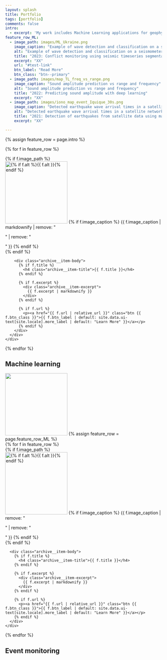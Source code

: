 ```yaml
---
layout: splash
title: Portfolio
tags: [portfolio]
comments: false
intro: 
  - excerpt: 'My work includes Machine Learning applications for geophysics, seismic and acoustic event monitoring, and planetary exploration'
feature_row_ML:
  - image_path: images/ML_Ukraine.png
    image_caption: "Example of wave detection and classification on a seismometer in Ukraine"
    alt: "Example of wave detection and classification on a seismometer in Ukraine"
    title: "2023: Conflict monitoring using seismic timeseries segmentation"
    excerpt: "XX"
    url: "#test-link"
    btn_label: "Read More"
    btn_class: "btn--primary"
  - image_path: images/map_TL_freq_vs_range.png
    image_caption: "Sound amplitude prediction vs range and frequency"
    alt: "Sound amplitude prediction vs range and frequency"
    title: "2022: Predicting sound amplitude with deep learning"
    excerpt: "XX"
  - image_path: images/iono_map_event_Iquique_30s.png
    image_caption: "Detected earthquake wave arrival times in a satellite network"
    alt: "Detected earthquake wave arrival times in a satellite network"
    title: "2021: Detection of earthquakes from satellite data using machine learning"
    excerpt: "XX"

---
```


{% assign feature_row = page.intro %}
<div class="feature__wrapper">

  {% for f in feature_row %}
    <div class="feature__item">
      <div class="archive__item">
        {% if f.image_path %}
          <div class="archive__item-teaser">
            <img src="{{ f.image_path | markdownify | relative_url }}" alt="{% if f.alt %}{{ f.alt }}{% endif %}" width=200.>
            {% if f.image_caption %}
              <span class="archive__item-caption">{{ f.image_caption | markdownify | remove: "<p>" | remove: "</p>" }}</span>
            {% endif %}
          </div>
        {% endif %}

        <div class="archive__item-body">
          {% if f.title %}
            <h4 class="archive__item-title">{{ f.title }}</h4>
          {% endif %}

          {% if f.excerpt %}
            <div class="archive__item-excerpt">
              {{ f.excerpt | markdownify }}
            </div>
          {% endif %}

          {% if f.url %}
            <p><a href="{{ f.url | relative_url }}" class="btn {{ f.btn_class }}">{{ f.btn_label | default: site.data.ui-text[site.locale].more_label | default: "Learn More" }}</a></p>
          {% endif %}
        </div>
      </div>
    </div>
  {% endfor %}

</div>

## Machine learning
<img src="{{ page.feature_row_ML.image_path | relative_url }}" width=200.>
{% assign feature_row = page.feature_row_ML %}
<div class="feature__wrapper">
{% for f in feature_row %}
  <div class="feature__item">
    <div class="archive__item">
      {% if f.image_path %}
        <div class="archive__item-teaser">
          <img src="{{ f.image_path | relative_url }}" alt="{% if f.alt %}{{ f.alt }}{% endif %}" width=200.>
          {% if f.image_caption %}
            <span class="archive__item-caption">{{ f.image_caption | remove: "<p>" | remove: "</p>" }}</span>
          {% endif %}
        </div>
      {% endif %}

      <div class="archive__item-body">
        {% if f.title %}
          <h4 class="archive__item-title">{{ f.title }}</h4>
        {% endif %}

        {% if f.excerpt %}
          <div class="archive__item-excerpt">
            {{ f.excerpt | markdownify }}
          </div>
        {% endif %}

        {% if f.url %}
          <p><a href="{{ f.url | relative_url }}" class="btn {{ f.btn_class }}">{{ f.btn_label | default: site.data.ui-text[site.locale].more_label | default: "Learn More" }}</a></p>
        {% endif %}
      </div>
    </div>
  </div>
{% endfor %}

</div>

## Event monitoring


<!--
## Machine learning

### 2023: Conflict monitoring using seismic timeseries segmentation
[![Learn more](https://img.shields.io/badge/Learn%20more-F9A431)](https://quentinbrissaud.github.io/infrasound/Ukraine_Sandia/)

The real-time seismo-acoustic monitoring of military conflicts can provide a unique alternative to conventional ground reports and sparse satellite coverage. The pressure waves generated by an explosion travel through the atmosphere and subsurface as sound and seismic waves, and their signature can be recorded by arrays of seismometers for ground motion or microbarometers for sound propagation. However, standard monitoring techniques can be both computationally expensive when localizing signals over large regions and/or prone to false detections when signals have low amplitudes. In this contribution we propose a Machine-Learning (ML) based solution to detect seismic and infrasound arrivals and locate sources close to real time. To validate our model we leverage the seismic data collected during the Russia-Ukraine conflict started in February 2022 using the Ukrainian primary station of the International Monitoring System (IMS), the Malin array (AKSAG). We test both the accuracy and computational efficiency of our approach against a threshold-based migration stacking model developed for near-real time monitoring in Ukraine. We hope that this first-ever ML detector of both seismic and acoustic phases could be employed for real-time monitoring of conflicts around the world across different network geometries and noise conditions.

### 2022: Regional scale sound amplitude predictions with deep learning
[![Learn more](https://img.shields.io/badge/Learn%20more-F9A431)](https://quentinbrissaud.github.io/presentation/Talk-AGU-deep-learning/) 
[![View on GitHub](https://img.shields.io/badge/GitHub-View_on_GitHub-blue?logo=GitHub)](https://github.com/QuentinBrissaud/ML_attenuation_infrasound)

Modelling the spatial distribution of infrasound attenuation (or transmission loss, TL) is key to understanding and interpreting microbarometer data and observations. Such predictions enable the reliable assessment of infrasound source characteristics such as ground pressure levels associated with earthquakes, man-made or volcanic explosion properties, and ocean-generated microbarom wavefields. However, the computational cost inherent in full-waveform modelling tools, such as parabolic equation (PE) codes, often prevents the exploration of a large parameter space, that is variations in wind models, source frequency and source location, when deriving reliable estimates of source or atmospheric properties—in particular for real-time and near-real-time applications. Therefore, many studies rely on analytical regression-based heuristic TL equations that neglect complex vertical wind variations and the range-dependent variation in the atmospheric properties. This introduces significant uncertainties in the predicted TL. In the current contribution, we propose a deep learning approach trained on a large set of simulated wavefields generated using PE simulations and realistic atmospheric winds to predict infrasound ground-level amplitudes up to 1000 km from a ground-based source. Realistic range dependent atmospheric winds are constructed by combining ERA5, NRLMSISE-00 and HWM-14 atmospheric models, and small-scale gravity-wave perturbations computed using the Gardner model. Given a set of wind profiles as input, our new modelling framework provides a fast (0.05 s runtime) and reliable (∼5 dB error on average, compared to PE simulations) estimate of the infrasound TL.

### 2021: Automatic earthquake detection in the high atmosphere
[![Learn more](https://img.shields.io/badge/Learn%20more-F9A431)](https://quentinbrissaud.github.io/ionosphere/ML_TEC/)
[![View on GitHub](https://img.shields.io/badge/GitHub-View_on_GitHub-blue?logo=GitHub)](https://github.com/QuentinBrissaud/AIDE)

Tsunamis generated by large earthquake-induced displacements of the ocean floor can lead to tragic consequences for coastal communities. Measurements of co-seismic ionospheric disturbances (CIDs) offer a unique solution to characterize an earthquake’s tsunami potential in near-real-time (NRT) since CIDs can be detected within 15 min of a seismic event. However, the detection of CIDs relies on human experts, which currently prevents the deployment of ionospheric methods in NRT. To address this critical lack of automatic procedure, we designed a machine-learning-based framework to (1) classify ionospheric waveforms into CIDs and noise, (2) pick CID arrival times and (3) associate arrivals across a satellite network in NRT. Machine-learning models (random forests) trained over an extensive ionospheric waveform data set show excellent classification and arrival-time picking performances compared to existing detection procedures, which paves the way for the NRT imaging of surface displacements from the ionosphere.

### 2020: ML-aided prediction of seismic hazard in sedimentary basins
[![Learn more](https://img.shields.io/badge/Learn%20more-F9A431)](https://quentinbrissaud.github.io/seismology/Basin_ML/)

The amplification of surface waves propagating through sedimentary basins is a well-known source of seismic hazard for infrastructure. To characterize basin effects, seismologists have routinely employed physic-based regression models to connect observations to the known driving factors of amplification (velocity contrasts, sediment-to-rock depth). However, the surface-wave contribution is commonly neglected and the basin parameters driving amplification are sometimes poorly constrained (lack of high-resolution velocity and density models) or not understood because of the insufficient number of high-quality observations. Because purely numerical investigations can be computationally expensive and analytic formulas rely on simplifying assumptions (neglecting complex basin geometries, near-field effects and conversions between body and surface waves), the generalization of simple regression models is a difficult task. In order to bridge the gap between simplistic analytic models and computationally-expensive numerical tools in geophysics, we use a random forest machine-learning approach to learn the nonlinear correlations between subsurface parameters and amplification spectra in axisymmetric basins. Trained over a large dataset of high-order numerical solutions, the approach provides a fast and highly accurate amplification prediction tool. It greatly facilitates sensitivity measurements of wave amplification for a wide range of basin structures and provides estimates of the relative importance of various basin parameters. Finally, we assess various commonly-used proxies in ground-motion prediction equation to predict the surface-wave contribution in amplification spectra.

## Event monitoring

### Seismo-acoustic couplings
[![Learn more](https://img.shields.io/badge/Learn%20more-F9A431)](https://quentinbrissaud.github.io/seismology/Basin_ML/)
The amplification of surface waves propagating through sedimentary basins is a well-known source of seismic hazard for infrastructure. To characterize basin effects, seismologists have routinely employed physic-based regression models to connect observations to the known driving factors of amplification (velocity contrasts, sediment-to-rock depth). However, the surface-wave contribution is commonly neglected and the basin parameters driving amplification are sometimes poorly constrained (lack of high-resolution velocity and density models) or not understood because of the insufficient number of high-quality observations. Because purely numerical investigations can be computationally expensive and analytic formulas rely on simplifying assumptions (neglecting complex basin geometries, near-field effects and conversions between body and surface waves), the generalization of simple regression models is a difficult task. In order to bridge the gap between simplistic analytic models and computationally-expensive numerical tools in geophysics, we use a random forest machine-learning approach to learn the nonlinear correlations between subsurface parameters and amplification spectra in axisymmetric basins. Trained over a large dataset of high-order numerical solutions, the approach provides a fast and highly accurate amplification prediction tool. It greatly facilitates sensitivity measurements of wave amplification for a wide range of basin structures and provides estimates of the relative importance of various basin parameters. Finally, we assess various commonly-used proxies in ground-motion prediction equation to predict the surface-wave contribution in amplification spectra.
-->
